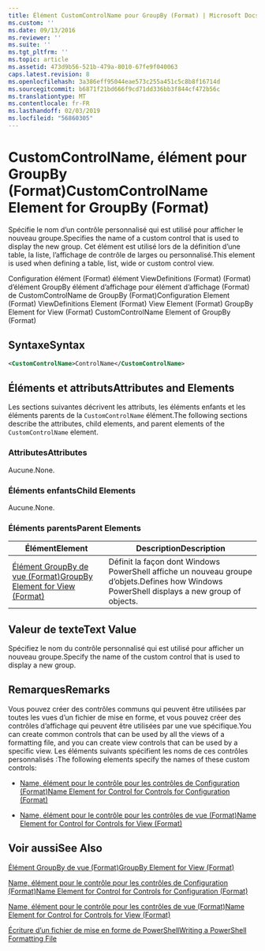 ```yaml
---
title: Élément CustomControlName pour GroupBy (Format) | Microsoft Docs
ms.custom: ''
ms.date: 09/13/2016
ms.reviewer: ''
ms.suite: ''
ms.tgt_pltfrm: ''
ms.topic: article
ms.assetid: 473d9b56-521b-479a-8010-67fe9f040063
caps.latest.revision: 8
ms.openlocfilehash: 3a386eff95044eae573c255a451c5c8b8f16714d
ms.sourcegitcommit: b6871f21bd666f9cd71dd336bb3f844cf472b56c
ms.translationtype: MT
ms.contentlocale: fr-FR
ms.lasthandoff: 02/03/2019
ms.locfileid: "56860305"
---
```

# <a name="customcontrolname-element-for-groupby-format"></a><span data-ttu-id="b51d6-102">CustomControlName, élément pour GroupBy (Format)</span><span class="sxs-lookup"><span data-stu-id="b51d6-102">CustomControlName Element for GroupBy (Format)</span></span>

<span data-ttu-id="b51d6-103">Spécifie le nom d’un contrôle personnalisé qui est utilisé pour afficher le nouveau groupe.</span><span class="sxs-lookup"><span data-stu-id="b51d6-103">Specifies the name of a custom control that is used to display the new group.</span></span> <span data-ttu-id="b51d6-104">Cet élément est utilisé lors de la définition d’une table, la liste, l’affichage de contrôle de larges ou personnalisé.</span><span class="sxs-lookup"><span data-stu-id="b51d6-104">This element is used when defining a table, list, wide or custom control view.</span></span>

<span data-ttu-id="b51d6-105">Configuration élément (Format) élément ViewDefinitions (Format) (Format) d’élément GroupBy élément d’affichage pour élément d’affichage (Format) de CustomControlName de GroupBy (Format)</span><span class="sxs-lookup"><span data-stu-id="b51d6-105">Configuration Element (Format) ViewDefinitions Element (Format) View Element (Format) GroupBy Element for View (Format) CustomControlName Element of GroupBy (Format)</span></span>

## <a name="syntax"></a><span data-ttu-id="b51d6-106">Syntaxe</span><span class="sxs-lookup"><span data-stu-id="b51d6-106">Syntax</span></span>

```xml
<CustomControlName>ControlName</CustomControlName>
```

## <a name="attributes-and-elements"></a><span data-ttu-id="b51d6-107">Éléments et attributs</span><span class="sxs-lookup"><span data-stu-id="b51d6-107">Attributes and Elements</span></span>

<span data-ttu-id="b51d6-108">Les sections suivantes décrivent les attributs, les éléments enfants et les éléments parents de la `CustomControlName` élément.</span><span class="sxs-lookup"><span data-stu-id="b51d6-108">The following sections describe the attributes, child elements, and parent elements of the `CustomControlName` element.</span></span>

### <a name="attributes"></a><span data-ttu-id="b51d6-109">Attributes</span><span class="sxs-lookup"><span data-stu-id="b51d6-109">Attributes</span></span>

<span data-ttu-id="b51d6-110">Aucune.</span><span class="sxs-lookup"><span data-stu-id="b51d6-110">None.</span></span>

### <a name="child-elements"></a><span data-ttu-id="b51d6-111">Éléments enfants</span><span class="sxs-lookup"><span data-stu-id="b51d6-111">Child Elements</span></span>

<span data-ttu-id="b51d6-112">Aucune.</span><span class="sxs-lookup"><span data-stu-id="b51d6-112">None.</span></span>

### <a name="parent-elements"></a><span data-ttu-id="b51d6-113">Éléments parents</span><span class="sxs-lookup"><span data-stu-id="b51d6-113">Parent Elements</span></span>

|<span data-ttu-id="b51d6-114">Élément</span><span class="sxs-lookup"><span data-stu-id="b51d6-114">Element</span></span>|<span data-ttu-id="b51d6-115">Description</span><span class="sxs-lookup"><span data-stu-id="b51d6-115">Description</span></span>|
|-------------|-----------------|
|[<span data-ttu-id="b51d6-116">Élément GroupBy de vue (Format)</span><span class="sxs-lookup"><span data-stu-id="b51d6-116">GroupBy Element for View (Format)</span></span>](./groupby-element-for-view-format.md)|<span data-ttu-id="b51d6-117">Définit la façon dont Windows PowerShell affiche un nouveau groupe d’objets.</span><span class="sxs-lookup"><span data-stu-id="b51d6-117">Defines how Windows PowerShell displays a new group of objects.</span></span>|

## <a name="text-value"></a><span data-ttu-id="b51d6-118">Valeur de texte</span><span class="sxs-lookup"><span data-stu-id="b51d6-118">Text Value</span></span>

<span data-ttu-id="b51d6-119">Spécifiez le nom du contrôle personnalisé qui est utilisé pour afficher un nouveau groupe.</span><span class="sxs-lookup"><span data-stu-id="b51d6-119">Specify the name of the custom control that is used to display a new group.</span></span>

## <a name="remarks"></a><span data-ttu-id="b51d6-120">Remarques</span><span class="sxs-lookup"><span data-stu-id="b51d6-120">Remarks</span></span>

<span data-ttu-id="b51d6-121">Vous pouvez créer des contrôles communs qui peuvent être utilisées par toutes les vues d’un fichier de mise en forme, et vous pouvez créer des contrôles d’affichage qui peuvent être utilisées par une vue spécifique.</span><span class="sxs-lookup"><span data-stu-id="b51d6-121">You can create common controls that can be used by all the views of a formatting file, and you can create view controls that can be used by a specific view.</span></span> <span data-ttu-id="b51d6-122">Les éléments suivants spécifient les noms de ces contrôles personnalisés :</span><span class="sxs-lookup"><span data-stu-id="b51d6-122">The following elements specify the names of these custom controls:</span></span>

- [<span data-ttu-id="b51d6-123">Name, élément pour le contrôle pour les contrôles de Configuration (Format)</span><span class="sxs-lookup"><span data-stu-id="b51d6-123">Name Element for Control for Controls for Configuration (Format)</span></span>](./name-element-for-control-for-controls-for-configuration-format.md)

- [<span data-ttu-id="b51d6-124">Name, élément pour le contrôle pour les contrôles de vue (Format)</span><span class="sxs-lookup"><span data-stu-id="b51d6-124">Name Element for Control for Controls for View (Format)</span></span>](./name-element-for-control-for-controls-for-view-format.md)

## <a name="see-also"></a><span data-ttu-id="b51d6-125">Voir aussi</span><span class="sxs-lookup"><span data-stu-id="b51d6-125">See Also</span></span>

[<span data-ttu-id="b51d6-126">Élément GroupBy de vue (Format)</span><span class="sxs-lookup"><span data-stu-id="b51d6-126">GroupBy Element for View (Format)</span></span>](./groupby-element-for-view-format.md)

[<span data-ttu-id="b51d6-127">Name, élément pour le contrôle pour les contrôles de Configuration (Format)</span><span class="sxs-lookup"><span data-stu-id="b51d6-127">Name Element for Control for Controls for Configuration (Format)</span></span>](./name-element-for-control-for-controls-for-configuration-format.md)

[<span data-ttu-id="b51d6-128">Name, élément pour le contrôle pour les contrôles de vue (Format)</span><span class="sxs-lookup"><span data-stu-id="b51d6-128">Name Element for Control for Controls for View (Format)</span></span>](./name-element-for-control-for-controls-for-view-format.md)

[<span data-ttu-id="b51d6-129">Écriture d’un fichier de mise en forme de PowerShell</span><span class="sxs-lookup"><span data-stu-id="b51d6-129">Writing a PowerShell Formatting File</span></span>](./writing-a-powershell-formatting-file.md)
